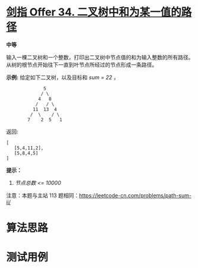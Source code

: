 # [剑指 Offer 34. 二叉树中和为某一值的路径][cnTitle]

**中等**

输入一棵二叉树和一个整数，打印出二叉树中节点值的和为输入整数的所有路径。从树的根节点开始往下一直到叶节点所经过的节点形成一条路径。



**示例:**  给定如下二叉树，以及目标和  *sum = 22* ，

```
              5
             / \
            4   8
           /   / \
          11  13  4
         /  \    / \
        7    2  5   1

```

返回:

```
[
   [5,4,11,2],
   [5,8,4,5]
]

```



**提示：** 

1.  *节点总数 <= 10000* 

注意：本题与主站 113 题相同：https://leetcode-cn.com/problems/path-sum-ii/




# 算法思路

# 测试用例
```
```

[cnTitle]: https://leetcode-cn.com/problems/er-cha-shu-zhong-he-wei-mou-yi-zhi-de-lu-jing-lcof/
